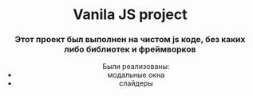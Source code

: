 <h1 align="center">Vanila JS project</h1>
<h3 align="center">Этот проект был выполнен на чистом js коде, без каких либо библиотек и фреймворков</h3>
<ul align="center">Были реализованы:
  <li>модальные окна</li>
  <li>слайдеры</li>
</ul>
